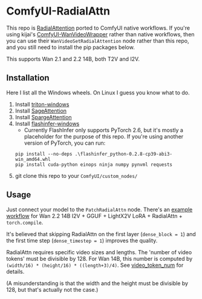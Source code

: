 # ComfyUI-RadialAttn

This repo is [RadialAttention](https://github.com/mit-han-lab/radial-attention) ported to ComfyUI native workflows. If you're using kijai's [ComfyUI-WanVideoWrapper](https://github.com/kijai/ComfyUI-WanVideoWrapper) rather than native workflows, then you can use their `WanVideoSetRadialAttention` node rather than this repo, and you still need to install the pip packages below.

This supports Wan 2.1 and 2.2 14B, both T2V and I2V.

## Installation

Here I list all the Windows wheels. On Linux I guess you know what to do.

1. Install [triton-windows](https://github.com/woct0rdho/triton-windows)
2. Install [SageAttention](https://github.com/woct0rdho/SageAttention/releases)
3. Install [SpargeAttention](https://github.com/woct0rdho/SpargeAttn/releases)
4. Install [flashinfer-windows](https://github.com/SystemPanic/flashinfer-windows/releases)
    * Currently FlashInfer only supports PyTorch 2.6, but it's mostly a placeholder for the purpose of this repo. If you're using another version of PyTorch, you can run:
    ```pwsh
    pip install --no-deps .\flashinfer_python-0.2.8-cp39-abi3-win_amd64.whl
    pip install cuda-python einops ninja numpy pynvml requests
    ```
5. git clone this repo to your `ComfyUI/custom_nodes/`

## Usage

Just connect your model to the `PatchRadialAttn` node. There's an [example workflow](https://github.com/woct0rdho/ComfyUI-RadialAttn/blob/main/example_workflows/radial_attn.json) for Wan 2.2 14B I2V + GGUF + LightX2V LoRA + RadialAttn + `torch.compile`.

It's believed that skipping RadialAttn on the first layer (`dense_block = 1`) and the first time step (`dense_timestep = 1`) improves the quality.

RadialAttn requires specific video sizes and lengths. The 'number of video tokens' must be divisible by 128. For Wan 14B, this number is computed by `(width/16) * (height/16) * ((length+3)/4)`. See [video_token_num](https://github.com/woct0rdho/ComfyUI-RadialAttn/blob/14ed41e2ef754dfd0fb7d0ea4eea5ed2293edb55/nodes.py#L180) for details.

(A misunderstanding is that the width and the height must be divisible by 128, but that's actually not the case.)
